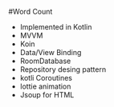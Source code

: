 #Word Count

* Implemented in Kotlin
* MVVM 
* Koin
* Data/View Binding
* RoomDatabase
* Repository desing pattern
* kotli Coroutines
* lottie animation
* Jsoup for HTML
